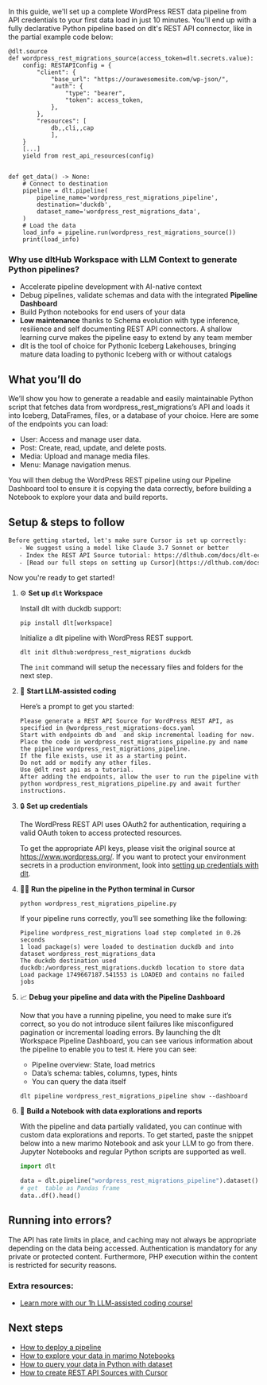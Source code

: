 In this guide, we'll set up a complete WordPress REST data pipeline from API credentials to your first data load in just 10 minutes. You'll end up with a fully declarative Python pipeline based on dlt's REST API connector, like in the partial example code below:

```python-outcome
@dlt.source
def wordpress_rest_migrations_source(access_token=dlt.secrets.value):
    config: RESTAPIConfig = {
        "client": {
            "base_url": "https://ourawesomesite.com/wp-json/",
            "auth": {
                "type": "bearer",
                "token": access_token,
            },
        },
        "resources": [
            db,,cli,,cap
            ],
    }
    [...]
    yield from rest_api_resources(config)


def get_data() -> None:
    # Connect to destination
    pipeline = dlt.pipeline(
        pipeline_name='wordpress_rest_migrations_pipeline',
        destination='duckdb',
        dataset_name='wordpress_rest_migrations_data', 
    )
    # Load the data
    load_info = pipeline.run(wordpress_rest_migrations_source())
    print(load_info) 
```

### Why use dltHub Workspace with LLM Context to generate Python pipelines?

- Accelerate pipeline development with AI-native context
- Debug pipelines, validate schemas and data with the integrated **Pipeline Dashboard**
- Build Python notebooks for end users of your data
- **Low maintenance** thanks to Schema evolution with type inference, resilience and self documenting REST API connectors. A shallow learning curve makes the pipeline easy to extend by any team member
- dlt is the tool of choice for Pythonic Iceberg Lakehouses, bringing mature data loading to pythonic Iceberg with or without catalogs

## What you’ll do

We’ll show you how to generate a readable and easily maintainable Python script that fetches data from wordpress_rest_migrations’s API and loads it into Iceberg, DataFrames, files, or a database of your choice. Here are some of the endpoints you can load:

- User: Access and manage user data.
- Post: Create, read, update, and delete posts.
- Media: Upload and manage media files.
- Menu: Manage navigation menus.

You will then debug the WordPress REST pipeline using our Pipeline Dashboard tool to ensure it is copying the data correctly, before building a Notebook to explore your data and build reports.

## Setup & steps to follow

```default
Before getting started, let's make sure Cursor is set up correctly:
   - We suggest using a model like Claude 3.7 Sonnet or better
   - Index the REST API Source tutorial: https://dlthub.com/docs/dlt-ecosystem/verified-sources/rest_api/ and add it to context as **@dlt rest api**
   - [Read our full steps on setting up Cursor](https://dlthub.com/docs/dlt-ecosystem/llm-tooling/cursor-restapi#23-configuring-cursor-with-documentation)
```

Now you're ready to get started!

1. ⚙️ **Set up `dlt` Workspace**
    
    Install dlt with duckdb support:
    ```shell
    pip install dlt[workspace]
    ```

    Initialize a dlt pipeline with WordPress REST support.
    ```shell
    dlt init dlthub:wordpress_rest_migrations duckdb
    ```

    The `init` command will setup the necessary files and folders for the next step.
    
2. 🤠 **Start LLM-assisted coding**
    
    Here’s a prompt to get you started:
    
    ```prompt
    Please generate a REST API Source for WordPress REST API, as specified in @wordpress_rest_migrations-docs.yaml 
    Start with endpoints db and  and skip incremental loading for now. 
    Place the code in wordpress_rest_migrations_pipeline.py and name the pipeline wordpress_rest_migrations_pipeline. 
    If the file exists, use it as a starting point. 
    Do not add or modify any other files. 
    Use @dlt rest api as a tutorial. 
    After adding the endpoints, allow the user to run the pipeline with python wordpress_rest_migrations_pipeline.py and await further instructions.
    ```

    
3. 🔒 **Set up credentials** 
    
    The WordPress REST API uses OAuth2 for authentication, requiring a valid OAuth token to access protected resources.
    
    To get the appropriate API keys, please visit the original source at https://www.wordpress.org/.
    If you want to protect your environment secrets in a production environment, look into [setting up credentials with dlt](https://dlthub.com/docs/walkthroughs/add_credentials).
    
4. 🏃‍♀️ **Run the pipeline in the Python terminal in Cursor**
    
    ```shell
    python wordpress_rest_migrations_pipeline.py
    ```
    
    If your pipeline runs correctly, you’ll see something like the following:
    
    ```shell
    Pipeline wordpress_rest_migrations load step completed in 0.26 seconds
    1 load package(s) were loaded to destination duckdb and into dataset wordpress_rest_migrations_data
    The duckdb destination used duckdb:/wordpress_rest_migrations.duckdb location to store data
    Load package 1749667187.541553 is LOADED and contains no failed jobs
    ```
    
5. 📈 **Debug your pipeline and data with the Pipeline Dashboard**

    Now that you have a running pipeline, you need to make sure it’s correct, so you do not introduce silent failures like misconfigured pagination or incremental loading errors. By launching the dlt Workspace Pipeline Dashboard, you can see various information about the pipeline to enable you to test it. Here you can see:
    - Pipeline overview: State, load metrics
    - Data’s schema: tables, columns, types, hints
    - You can query the data itself
    
    ```shell
    dlt pipeline wordpress_rest_migrations_pipeline show --dashboard
    ```
    
6. 🐍 **Build a Notebook with data explorations and reports**

    With the pipeline and data partially validated, you can continue with custom data explorations and reports. To get started, paste the snippet below into a new marimo Notebook and ask your LLM to go from there. Jupyter Notebooks and regular Python scripts are supported as well.

    
    ```python
    import dlt

   data = dlt.pipeline("wordpress_rest_migrations_pipeline").dataset()
   # get  table as Pandas frame
   data..df().head()
    ```

## Running into errors?

The API has rate limits in place, and caching may not always be appropriate depending on the data being accessed. Authentication is mandatory for any private or protected content. Furthermore, PHP execution within the content is restricted for security reasons.

### Extra resources:

- [Learn more with our 1h LLM-assisted coding course!](https://www.youtube.com/watch?v=GGid70rnJuM)

## Next steps

- [How to deploy a pipeline](https://dlthub.com/docs/walkthroughs/deploy-a-pipeline)
- [How to explore your data in marimo Notebooks](https://dlthub.com/docs/general-usage/dataset-access/marimo)
- [How to query your data in Python with dataset](https://dlthub.com/docs/general-usage/dataset-access/dataset)
- [How to create REST API Sources with Cursor](https://dlthub.com/docs/dlt-ecosystem/llm-tooling/cursor-restapi)